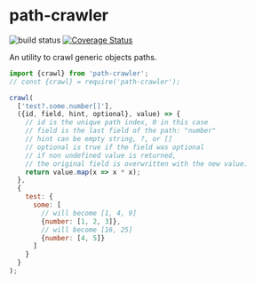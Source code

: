 # path-crawler

![build status](https://github.com/WebReflection/path-crawler/actions/workflows/node.js.yml/badge.svg) [![Coverage Status](https://coveralls.io/repos/github/WebReflection/path-crawler/badge.svg?branch=main)](https://coveralls.io/github/WebReflection/path-crawler?branch=main)

An utility to crawl generic objects paths.

```js
import {crawl} from 'path-crawler';
// const {crawl} = require('path-crawler');

crawl(
  ['test?.some.number[]'],
  ({id, field, hint, optional}, value) => {
    // id is the unique path index, 0 in this case
    // field is the last field of the path: "number"
    // hint can be empty string, ?, or []
    // optional is true if the field was optional
    // if non undefined value is returned,
    // the original field is overwritten with the new value.
    return value.map(x => x * x);
  },
  {
    test: {
      some: [
        // will become [1, 4, 9]
        {number: [1, 2, 3]},
        // will become [16, 25]
        {number: [4, 5]}
      ]
    }
  }
);
```
